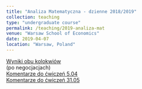 ```yaml
---
title: "Analiza Matematyczna - dzienne 2018/2019"
collection: teaching
type: "undergraduate course"
permalink: /teaching/2019-analiza-mat
venue: "Warsaw School of Economics"
date: 2019-04-07
location: "Warsaw, Poland"
---
```


[Wyniki obu kolokwiów](https://docs.google.com/spreadsheets/d/17zIpGAT_4g4xQ5MIK7rMGB8Tq17xIiux6Ly07IrYV1Q/edit?usp=sharing)  
(po negocjacjach)  
[Komentarze do ćwiczeń 5.04](/am/am_20190407.html)  
[Komentarze do ćwiczeń 31.05](/am/am_201906.html)
